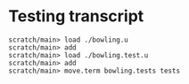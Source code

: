 # Testing transcript

```ucm
scratch/main> load ./bowling.u
scratch/main> add
scratch/main> load ./bowling.test.u
scratch/main> add
scratch/main> move.term bowling.tests tests
```
